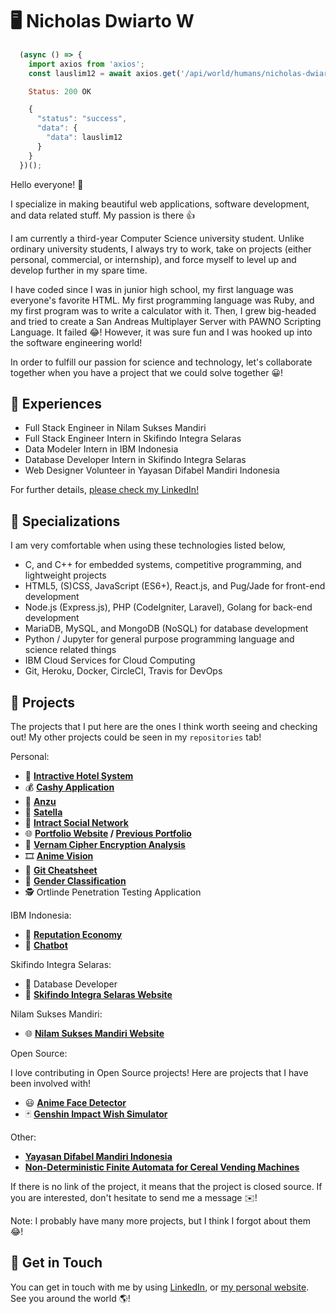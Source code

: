 # 🖥️ Nicholas Dwiarto W

```javascript
  (async () => {
    import axios from 'axios';
    const lauslim12 = await axios.get('/api/world/humans/nicholas-dwiarto/github');

    Status: 200 OK

    {
      "status": "success",
      "data": {
        "data": lauslim12
      }
    }
  })();
```

Hello everyone! 👋

I specialize in making beautiful web applications, software development, and data related stuff. My passion is there 👍

I am currently a third-year Computer Science university student. Unlike ordinary university students, I always try to work, take on projects (either personal, commercial, or internship), and force myself to level up and develop further in my spare time.

I have coded since I was in junior high school, my first language was everyone's favorite HTML. My first programming language was Ruby, and my first program was to write a calculator with it. Then, I grew big-headed and tried to create a San Andreas Multiplayer Server with PAWNO Scripting Language. It failed 😂! However, it was sure fun and I was hooked up into the software engineering world!

In order to fulfill our passion for science and technology, let's collaborate together when you have a project that we could solve together 😀!

## 🏢 Experiences

- Full Stack Engineer in Nilam Sukses Mandiri
- Full Stack Engineer Intern in Skifindo Integra Selaras
- Data Modeler Intern in IBM Indonesia
- Database Developer Intern in Skifindo Integra Selaras
- Web Designer Volunteer in Yayasan Difabel Mandiri Indonesia

For further details, [please check my LinkedIn!](https://www.linkedin.com/in/nicholasdwiarto/)

## 🧰 Specializations

I am very comfortable when using these technologies listed below,

- C, and C++ for embedded systems, competitive programming, and lightweight projects
- HTML5, (S)CSS, JavaScript (ES6+), React.js, and Pug/Jade for front-end development
- Node.js (Express.js), PHP (CodeIgniter, Laravel), Golang for back-end development
- MariaDB, MySQL, and MongoDB (NoSQL) for database development
- Python / Jupyter for general purpose programming language and science related things
- IBM Cloud Services for Cloud Computing
- Git, Heroku, Docker, CircleCI, Travis for DevOps

## 💼 Projects

The projects that I put here are the ones I think worth seeing and checking out! My other projects could be seen in my `repositories` tab!

Personal:

- 🏨 **[Intractive Hotel System](https://nicholasdw.com/Intractive)**
- 💰 **[Cashy Application](https://cashy.herokuapp.com/)**
- 📅 **[Anzu](https://github.com/lauslim12/Anzu)**
- 📮 **[Satella](https://github.com/lauslim12/Satella)**
- 💬 **[Intract Social Network](https://github.com/lauslim12/intract-social-network)**
- 🌐 **[Portfolio Website](https://nicholasdw.com/) / [Previous Portfolio](https://nicholasdw.com/Portofolio%20Real/)**
- 🔑 **[Vernam Cipher Encryption Analysis](https://github.com/lauslim12/vernam-cipher)**
- 🎞️ **[Anime Vision](https://github.com/lauslim12/anime-vision)**
- 📒 **[Git Cheatsheet](https://nicholasdw.com/software-engineering)**
- 🧑 **[Gender Classification](https://github.com/lauslim12/gender-classification)**
- 🕵 Ortlinde Penetration Testing Application

IBM Indonesia:

- 🤑 **[Reputation Economy](https://github.com/lauslim12/Reputation-Economics-IBM-Intern-Project)**
- 🤖 **[Chatbot](https://github.com/lauslim12/Banking-Chatbot-IBM-Watson-Assistant)**

Skifindo Integra Selaras:

- 📃 Database Developer
- 📏 **[Skifindo Integra Selaras Website](https://skifindo.com/)**

Nilam Sukses Mandiri:

- 🌐 **[Nilam Sukses Mandiri Website](https://nisumapapercups.com/)**

Open Source:

I love contributing in Open Source projects! Here are projects that I have been involved with!

- 😃 **[Anime Face Detector](https://github.com/qhgz2013/anime-face-detector)**
- 🃏 **[Genshin Impact Wish Simulator](https://github.com/uzair-ashraf/genshin-impact-wish-simulator)**

Other:

- **[Yayasan Difabel Mandiri Indonesia](https://ydmi.or.id)**
- **[Non-Deterministic Finite Automata for Cereal Vending Machines](http://proceeding.unindra.ac.id/index.php/simponi/article/view/375/0)**

If there is no link of the project, it means that the project is closed source. If you are interested, don't hesitate to send me a message ✉️!

Note: I probably have many more projects, but I think I forgot about them 😂!

## 📱 Get in Touch

You can get in touch with me by using [LinkedIn](https://www.linkedin.com/in/nicholasdwiarto/), or [my personal website](https://www.nicholasdw.com). See you around the world 🌎!
